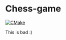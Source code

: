 # Chess-game

[![CMake](https://github.com/Mikaelfk/Chess-game/actions/workflows/cmake.yml/badge.svg)](https://github.com/Mikaelfk/Chess-game/actions/workflows/cmake.yml)

This is bad :)

